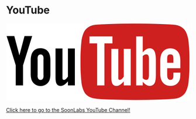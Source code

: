 # YouTube

![](<../../.gitbook/assets/image (22) (1) (1) (1) (1) (1).png>)

[Click here to go to the SoonLabs YouTube Channel!](https://www.youtube.com/channel/UCUxPJ-wMgz7DnEFWpW5b48w)
